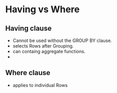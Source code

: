 # Having vs Where

Having clause
-
- Cannot be used without the GROUP BY clause.
- selects Rows after Grouping.
- can containg aggregate functions.
- 

Where clause
-
- applies to individual Rows